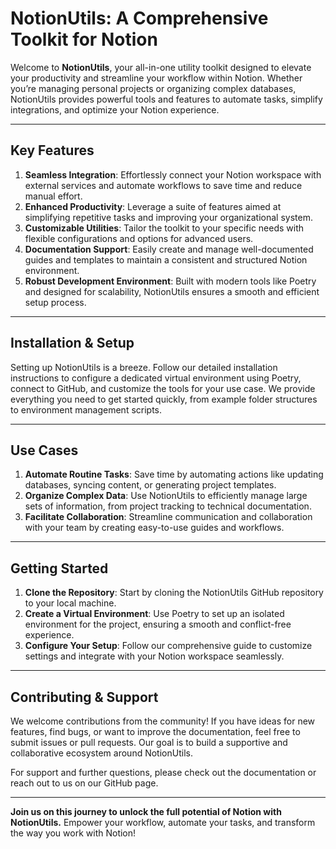 
# NotionUtils: A Comprehensive Toolkit for Notion

Welcome to **NotionUtils**, your all-in-one utility toolkit designed to elevate your productivity and streamline your workflow within Notion. Whether you’re managing personal projects or organizing complex databases, NotionUtils provides powerful tools and features to automate tasks, simplify integrations, and optimize your Notion experience.

---

## Key Features

1. **Seamless Integration**: Effortlessly connect your Notion workspace with external services and automate workflows to save time and reduce manual effort.
2. **Enhanced Productivity**: Leverage a suite of features aimed at simplifying repetitive tasks and improving your organizational system.
3. **Customizable Utilities**: Tailor the toolkit to your specific needs with flexible configurations and options for advanced users.
4. **Documentation Support**: Easily create and manage well-documented guides and templates to maintain a consistent and structured Notion environment.
5. **Robust Development Environment**: Built with modern tools like Poetry and designed for scalability, NotionUtils ensures a smooth and efficient setup process.

---

## Installation & Setup

Setting up NotionUtils is a breeze. Follow our detailed installation instructions to configure a dedicated virtual environment using Poetry, connect to GitHub, and customize the tools for your use case. We provide everything you need to get started quickly, from example folder structures to environment management scripts.

---

## Use Cases

1. **Automate Routine Tasks**: Save time by automating actions like updating databases, syncing content, or generating project templates.
2. **Organize Complex Data**: Use NotionUtils to efficiently manage large sets of information, from project tracking to technical documentation.
3. **Facilitate Collaboration**: Streamline communication and collaboration with your team by creating easy-to-use guides and workflows.

---

## Getting Started

1. **Clone the Repository**: Start by cloning the NotionUtils GitHub repository to your local machine.
2. **Create a Virtual Environment**: Use Poetry to set up an isolated environment for the project, ensuring a smooth and conflict-free experience.
3. **Configure Your Setup**: Follow our comprehensive guide to customize settings and integrate with your Notion workspace seamlessly.

---

## Contributing & Support

We welcome contributions from the community! If you have ideas for new features, find bugs, or want to improve the documentation, feel free to submit issues or pull requests. Our goal is to build a supportive and collaborative ecosystem around NotionUtils.

For support and further questions, please check out the documentation or reach out to us on our GitHub page.

---

**Join us on this journey to unlock the full potential of Notion with NotionUtils.** Empower your workflow, automate your tasks, and transform the way you work with Notion!

